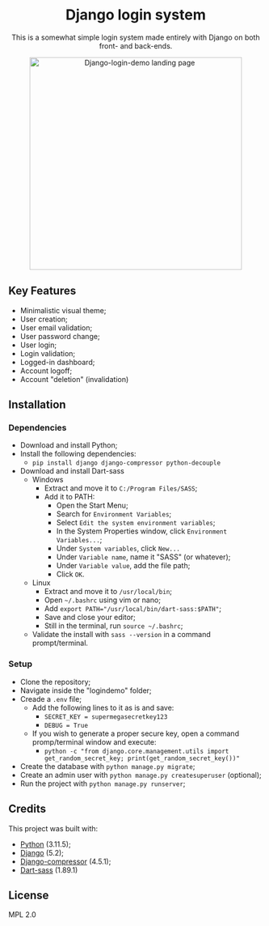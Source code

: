 <div align="center">
   <h1 align="center">Django login system</h1>
   <p>This is a somewhat simple login system made entirely with Django on both front- and back-ends.</p>
   <img src="https://github.com/user-attachments/assets/b7388fda-5d69-4b57-acdc-daf3e431859f" alt="Django-login-demo landing page" height="420"/>
</div>

## Key Features
* Minimalistic visual theme;
* User creation;
* User email validation;
* User password change;
* User login;
* Login validation;
* Logged-in dashboard;
* Account logoff;
* Account "deletion" (invalidation)

## Installation

### Dependencies
* Download and install Python;
* Install the following dependencies:
    * `pip install django django-compressor python-decouple`
* Download and install Dart-sass
    * Windows
        * Extract and move it to `C:/Program Files/SASS`;
        * Add it to PATH:
            * Open the Start Menu;
            * Search for `Environment Variables`;
            * Select `Edit the system environment variables`;
            * In the System Properties window, click `Environment Variables...`;
            * Under `System variables`, click `New...`
            * Under `Variable name`, name it "SASS" (or whatever);
            * Under `Variable value`, add the file path;
            * Click `OK`.
    * Linux
        * Extract and move it to `/usr/local/bin`;
        * Open `~/.bashrc` using vim or nano;
        * Add `export PATH="/usr/local/bin/dart-sass:$PATH"`;
        * Save and close your editor;
        * Still in the terminal, run `source ~/.bashrc`;
    * Validate the install with `sass --version` in a command prompt/terminal.

### Setup 
* Clone the repository;
* Navigate inside the "logindemo" folder;
* Creade a `.env` file;
    * Add the following lines to it as is and save:
        * `SECRET_KEY = supermegasecretkey123`
        * `DEBUG = True`
    * If you wish to generate a proper secure key, open a command promp/terminal window and execute:
        * `python -c "from django.core.management.utils import get_random_secret_key; print(get_random_secret_key())"`
* Create the database with `python manage.py migrate`;
* Create an admin user with `python manage.py createsuperuser` (optional);
* Run the project with `python manage.py runserver`;

## Credits
This project was built with:
* [Python](https://www.python.org/) (3.11.5);
* [Django](https://www.djangoproject.com/) (5.2);
* [Django-compressor](https://pypi.org/project/django-compressor/) (4.5.1);
* [Dart-sass](https://sass-lang.com/dart-sass/) (1.89.1)

## License
MPL 2.0
